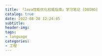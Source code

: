 ```yaml
---
title: 「Java性能优化权威指南」学习笔记 [DOING]
catalog: true
date: 2022-08-28 12:24:05
subtitle:
header-img:
tags:
- language
categories:
- 工程
---
```

